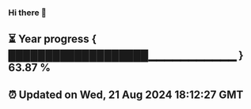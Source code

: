 ### Hi there 👋
⏳ Year progress { ███████████████████▁▁▁▁▁▁▁▁▁▁▁ } 63.87 %
---
⏰ Updated on Wed, 21 Aug 2024 18:12:27 GMT
---
